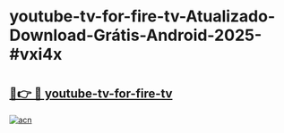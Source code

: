 # youtube-tv-for-fire-tv-Atualizado-Download-Grátis-Android-2025-#vxi4x

# <h2><a href="https://ainizakaria.my?title=youtube-tv-for-fire-tv&ref=24M">🔗👉 🔴 youtube-tv-for-fire-tv</a></h2>

[![acn](https://github.com/user-attachments/assets/0f9c940e-d8b0-45ae-aac7-cd30a18b3e1c)](https://ainizakaria.my?title=youtube-tv-for-fire-tv&ref=24M)

